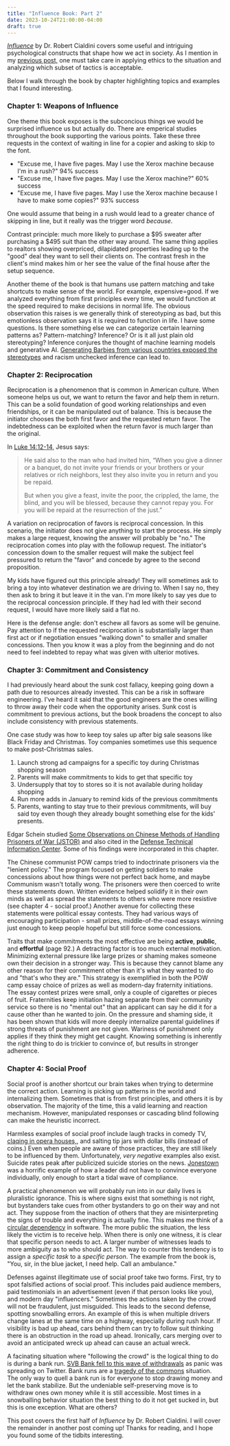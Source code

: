 ```yaml
---
title: "Influence Book: Part 2"
date: 2023-10-24T21:00:00-04:00
draft: true
---
```


[_Influence_](https://www.influenceatwork.com/) by Dr. Robert Cialdini covers some useful and intriguing psychological constructs that shape how we act in society. As I mention in my [previous post,](/2023/influence-or-persuasion/) one must take care in applying ethics to the situation and analyzing which subset of tactics is acceptable.

Below I walk through the book by chapter highlighting topics and examples that I found interesting.

### Chapter 1: Weapons of Influence

One theme this book exposes is the subconcious things we would be surprised influence us but actually do. There are emperical studies throughout the book supporting the various points. Take these three requests in the context of waiting in line for a copier and asking to skip to the font.

- "Excuse me, I have five pages. May I use the Xerox machine because I'm in a rush?" 94% success
- "Excuse me, I have five pages. May I use the Xerox machine?" 60% success
- "Excuse me, I have five pages. May I use the Xerox machine because I have to make some copies?" 93% success

One would assume that being in a rush would lead to a greater chance of skipping in line, but it really was the trigger word _because_.

Contrast principle: much more likely to purchase a $95 sweater after purchasing a $495 suit than the other way around. The same thing applies to realtors showing overpriced, dilapidated properties leading up to the "good" deal they want to sell their clients on. The contrast fresh in the client's mind makes him or her see the value of the final house after the setup sequence.

<!-- include jewelry price story? -->

Another theme of the book is that humans use pattern matching and take shortcuts to make sense of the world. For example, expensive=good. If we analyzed everything from first principles every time, we would function at the speed required to make decisions in normal life. The obvious observation this raises is we generally think of stereotyping as bad, but this emotionless observation says it is required to function in life. I have some questions. Is there something else we can categorize certain learning patterns as? Pattern-matching? Inference? Or is it all just plain old stereotyping? Inference conjures the thought of machine learning models and generative AI. [Generating Barbies from various countries exposed the stereotypes](https://www.insider.com/ai-generated-barbie-every-country-criticism-internet-midjourney-racism-2023-7) and racism unchecked inference can lead to.

### Chapter 2: Reciprocation

Reciprocation is a phenomenon that is common in American culture. When someone helps us out, we want to return the favor and help them in return. This can be a solid foundation of good working relationships and even friendships, or it can be manipulated out of balance. This is because the initiator chooses the both first favor and the requested return favor. The indebtedness can be exploited when the return favor is much larger than the original.

In [Luke 14:12-14,](https://www.bible.com/bible/59/LUK.14.12-14.ESV) Jesus says:

> He said also to the man who had invited him, “When you give a dinner or a banquet, do not invite your friends or your brothers or your relatives or rich neighbors, lest they also invite you in return and you be repaid.
>
> But when you give a feast, invite the poor, the crippled, the lame, the blind, and you will be blessed, because they cannot repay you. For you will be repaid at the resurrection of the just.”

A variation on reciprocation of favors is reciprocal concession. In this scenario, the initiator does not give anything to start the process. He simply makes a large request, knowing the answer will probably be "no." The reciprocation comes into play with the followup request. The initiator's concession down to the smaller request will make the subject feel pressured to return the "favor" and concede by agree to the second proposition.

My kids have figured out this principle already! They will sometimes ask to bring a toy into whatever destination we are driving to. When I say no, they then ask to bring it but leave it in the van. I'm more likely to say yes due to the reciprocal concession principle. If they had led with their second request, I would have more likely said a flat no.

Here is the defense angle: don't eschew all favors as some will be genuine. Pay attention to if the requested reciprocation is substantially larger than first act or if negotiation ensues "walking down" to smaller and smaller concessions. Then you know it was a ploy from the beginning and do not need to feel indebted to repay what was given with ulterior motives.

### Chapter 3: Commitment and Consistency

I had previously heard about the sunk cost fallacy, keeping going down a path due to resources already invested. This can be a risk in software engineering. I've heard it said that the good engineers are the ones willing to throw away their code when the opportunity arises. Sunk cost is commitment to previous actions, but the book broadens the concept to also include consistency with previous statements.

One case study was how to keep toy sales up after big sale seasons like Black Friday and Christmas. Toy companies sometimes use this sequence to make post-Christmas sales.

1. Launch strong ad campaigns for a specific toy during Christmas shopping season
2. Parents will make commitments to kids to get that specific toy
3. Undersupply that toy to stores so it is not available during holiday shopping
4. Run more adds in January to remind kids of the previous commitments
5. Parents, wanting to stay true to their previous commitments, will buy said toy even though they already bought something else for the kids' presents.

Edgar Schein studied [Some Observations on Chinese Methods of Handling Prisoners of War (JSTOR)](https://www.jstor.org/stable/2746576) and also cited in the [Defense Technical Information Center](https://apps.dtic.mil/sti/citations/tr/ADA951702). Some of his findings were incorporated in this chapter.

The Chinese communist POW camps tried to indoctrinate prisoners via the "lenient policy." The program focused on getting soldiers to make concessions about how things were not perfect back home, and maybe Communism wasn't totally wong. The prisoners were then coerced to write these statements down. Written evidence helped solidify it in their own minds as well as spread the statements to others who were more resistive (see chapter 4 - social proof.) Another avenue for collecting these statements were political essay contests. They had various ways of encouraging participation - small prizes, middle-of-the-road essays winning just enough to keep people hopeful but still force some concessions.

Traits that make commitments the most effective are being **active**, **public**, and **effortful** (page 92.) A detracting factor is too much external motivation. Minimizing external pressure like large prizes or shaming makes someone own their decision in a stronger way. This is because they cannot blame any other reason for their commitment other than it's what they wanted to do and "that's who they are." This strategy is exemplified in both the POW camp essay choice of prizes as well as modern-day fraternity initiations. The essay contest prizes were small, only a couple of cigarettes or pieces of fruit. Fraternities keep initiation hazing separate from their community service so there is no "mental out" that an applicant can say he did it for a cause other than he wanted to join. On the pressure and shaming side, it has been shown that kids will more deeply internalize parental guidelines if strong threats of punishment are not given. Wariness of punishment only applies if they think they might get caught. Knowing something is inherently the right thing to do is trickier to convince of, but results in stronger adherence.

### Chapter 4: Social Proof

Social proof is another shortcut our brain takes when trying to determine the correct action. Learning is picking up patterns in the world and internalizing them. Sometimes that is from first principles, and others it is by observation. The majority of the time, this a valid learning and reaction mechanism. However, manipulated responses or cascading blind following can make the heuristic incorrect.

Harmless examples of social proof include laugh tracks in comedy TV, [claqing in opera houses,](https://en.wikipedia.org/wiki/Claque), and salting tip jars with dollar bills (instead of coins.) Even when people are aware of those practices, they are still likely to be influenced by them. Unfortunately, _very negative_ examples also exist. Suicide rates peak after publicized suicide stories on the news. [Jonestown](https://en.wikipedia.org/wiki/Jonestown) was a horrific example of how a leader did not have to convince everyone individually, only enough to start a tidal wave of compliance.

A practical phenomenon we will probably run into in our daily lives is pluralistic ignorance. This is where signs exist that something is not right, but bystanders take cues from other bystanders to go on their way and not act. They suppose from the inaction of others that they are misinterpreting the signs of trouble and everything is actually fine. This makes me think of a [circular dependency](https://en.wikipedia.org/wiki/Circular_dependency) in software. The more public the situation, the less likely the victim is to receive help. When there is only one witness, it is clear that specific person needs to act. A larger number of witnesses leads to more ambiguity as to who should act. The way to counter this tendency is to assign a _specific task_ to a _specific person_. The example from the book is, "You, sir, in the blue jacket, I need help. Call an ambulance."

Defenses against illegitimate use of social proof take two forms. First, try to spot falsified actions of social proof. This includes paid audience members, paid testimonials in an advertisement (even if that person looks like you), and modern day "influencers." Sometimes the actions taken by the crowd will not be fraudulent, just misguided. This leads to the second defense, spotting snowballing errors. An example of this is when multiple drivers change lanes at the same time on a highway, especially during rush hour. If visibility is bad up ahead, cars behind them can try to follow suit thinking there is an obstruction in the road up ahead. Ironically, cars merging over to avoid an anticipated wreck up ahead can cause an actual wreck.

A facinating situation where "following the crowd" is the logical thing to do is during a bank run. [SVB Bank fell to this wave of withdrawals](https://www.cnn.com/2023/03/14/tech/viral-bank-run/index.html) as panic was spreading on Twitter. Bank runs are a [tragedy of the commons](https://en.wikipedia.org/wiki/Tragedy_of_the_commons) situation. The only way to quell a bank run is for everyone to stop drawing money and let the bank stabilize. But the undeniable self-preserving move is to withdraw ones own money while it is still accessible. Most times in a snowballing behavior situation the best thing to do it not get sucked in, but this is one exception. What are others?

This post covers the first half of _Influence_ by Dr. Robert Cialdini. I will cover the remainder in another post coming up! Thanks for reading, and I hope you found some of the tidbits interesting.
